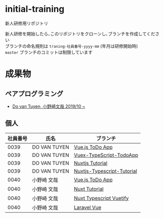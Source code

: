 # initial-training
新人研修用リポジトリ  

新人研修を開始したら､このリポジトリをクローンし､ブランチを作成してください  
ブランチの命名規則は `traning-社員番号-yyyy-mm` (年月は研修開始時)  
`master` ブランチのコミットは制限しています  

# 成果物

## ペアプログラミング

- [Do van Tuyen, 小野崎文哉 2019/10 ~ ](https://github.com/j-yado/initial-training/tree/training-13-14-2019-10)  

## 個人

|社員番号|氏名|ブランチ|
|---|---|---|
|0039|DO VAN TUYEN|[Vue.js ToDo App](https://github.com/j-yado/initial-training/tree/training-0039-TodoApp)|
|0039|DO VAN TUYEN|[Vuex-TypeScript-TodoApp](https://github.com/j-yado/initial-training/tree/training-0039-vuex_typescript_todoapp)|
|0039|DO VAN TUYEN|[Nuxtjs Tutorial](https://github.com/j-yado/initial-training/tree/training-0039-Nuxtjs_Tutorial)|
|0039|DO VAN TUYEN|[Nuxtjs-Typescript-Tutorial](https://github.com/j-yado/initial-training/tree/training-0039-Nuxtjs_Typescript_Tutorial)|
|0040|小野崎 文哉|[Vue.js ToDo App](https://github.com/j-yado/initial-training/tree/training-0040)
|0040|小野崎 文哉|[Nuxt Tutorial](https://github.com/j-yado/initial-training/tree/training-0040-nuxt_tutorial)
|0040|小野崎 文哉|[Nuxt Typescript Vuetify](https://github.com/j-yado/initial-training/tree/training-0040-nuxt_typescript_vuetify)
|0040|小野崎 文哉|[Laravel Vue](https://github.com/j-yado/initial-training/tree/training-0040-laravel_vue)
